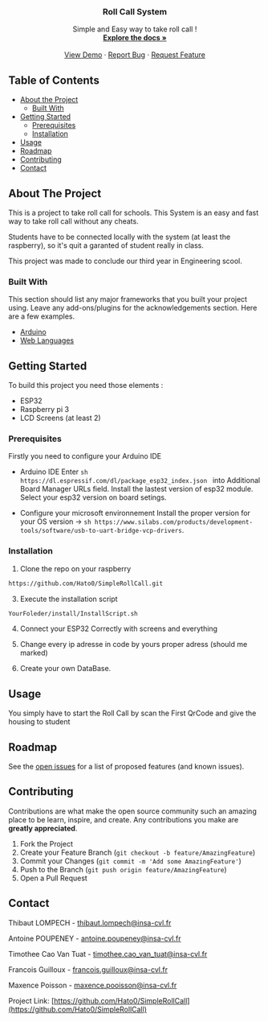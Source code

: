 <br />
<p align="center">
  <h3 align="center">Roll Call System</h3>

  <p align="center">
    Simple and Easy way to take roll call !
    <br />
    <a href="https://github.com/Hato0/SimpleRollCall"><strong>Explore the docs »</strong></a>
    <br />
    <br />
    <a href="https://github.com/Hato0/SimpleRollCall">View Demo</a>
    ·
    <a href="https://github.com/Hato0/SimpleRollCall/issues">Report Bug</a>
    ·
    <a href="https://github.com/Hato0/SimpleRollCall/issues">Request Feature</a>
  </p>
</p>



<!-- TABLE OF CONTENTS -->
## Table of Contents

* [About the Project](#about-the-project)
  * [Built With](#built-with)
* [Getting Started](#getting-started)
  * [Prerequisites](#prerequisites)
  * [Installation](#installation)
* [Usage](#usage)
* [Roadmap](#roadmap)
* [Contributing](#contributing)
* [Contact](#contact)


<!-- ABOUT THE PROJECT -->
## About The Project

This is a project to take roll call for schools. This System is an easy and fast way to take roll call without any cheats.

Students have to be connected locally with the system (at least the raspberry), so it's quit a garanted of student really in class.

This project was made to conclude our third year in Engineering scool.

### Built With
This section should list any major frameworks that you built your project using. Leave any add-ons/plugins for the acknowledgements section. Here are a few examples.
* [Arduino](https://www.arduino.cc)
* [Web Languages](https://www.w3schools.com)

## Getting Started

To build this project you need those elements : 
* ESP32
* Raspberry pi 3
* LCD Screens (at least 2)

### Prerequisites

Firstly you need to configure your Arduino IDE 
* Arduino IDE 
Enter ```sh https://dl.espressif.com/dl/package_esp32_index.json ``` into Additional Board Manager URLs field.
Install the lastest version of esp32 module.
Select your esp32 version on board setings.

* Configure your microsoft environnement 
Install the proper version for your OS version -> ```sh https://www.silabs.com/products/development-tools/software/usb-to-uart-bridge-vcp-drivers```.

### Installation

1. Clone the repo on your raspberry
```sh
https://github.com/Hato0/SimpleRollCall.git
```
3. Execute the installation script
```sh
YourFoleder/install/InstallScript.sh
```
4. Connect your ESP32 Correctly with screens and everything

5. Change every ip adresse in code by yours proper adress (should me marked)

6. Create your own DataBase.

<!-- USAGE EXAMPLES -->
## Usage

You simply have to start the Roll Call by scan the First QrCode and give the housing to student


## Roadmap

See the [open issues](https://github.com/Hato0/SimpleRollCall/issues) for a list of proposed features (and known issues).


## Contributing

Contributions are what make the open source community such an amazing place to be learn, inspire, and create. Any contributions you make are **greatly appreciated**.

1. Fork the Project
2. Create your Feature Branch (`git checkout -b feature/AmazingFeature`)
3. Commit your Changes (`git commit -m 'Add some AmazingFeature'`)
4. Push to the Branch (`git push origin feature/AmazingFeature`)
5. Open a Pull Request


## Contact

Thibaut LOMPECH - thibaut.lompech@insa-cvl.fr

Antoine POUPENEY - antoine.poupeney@insa-cvl.fr

Timothee Cao Van Tuat - timothee.cao_van_tuat@insa-cvl.fr

Francois Guilloux - francois.guilloux@insa-cvl.fr

Maxence Poisson - maxence.pooisson@insa-cvl.fr

Project Link: [https://github.com/Hato0/SimpleRollCall](https://github.com/Hato0/SimpleRollCall)
